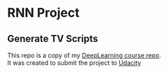 # RNN Project
## Generate TV Scripts

This repo is a copy of my [DeepLearning course repo](https://github.com/ChristianNogueira/udacity_deep-learning/tree/master/tv-script-generation).  
It was created to submit the project to [Udacity](https://br.udacity.com/course/deep-learning-nanodegree-foundation--nd101)
